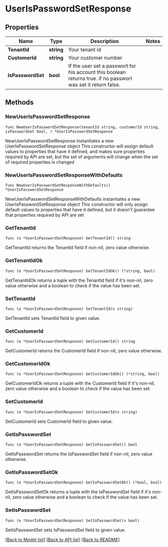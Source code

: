 # UserIsPasswordSetResponse

## Properties

Name | Type | Description | Notes
------------ | ------------- | ------------- | -------------
**TenantId** | **string** | Your tenant id | 
**CustomerId** | **string** | Your customer number | 
**IsPasswordSet** | **bool** | If the user set a passwort for his account this boolean returns true. if no passwort was set it return false. | 

## Methods

### NewUserIsPasswordSetResponse

`func NewUserIsPasswordSetResponse(tenantId string, customerId string, isPasswordSet bool, ) *UserIsPasswordSetResponse`

NewUserIsPasswordSetResponse instantiates a new UserIsPasswordSetResponse object
This constructor will assign default values to properties that have it defined,
and makes sure properties required by API are set, but the set of arguments
will change when the set of required properties is changed

### NewUserIsPasswordSetResponseWithDefaults

`func NewUserIsPasswordSetResponseWithDefaults() *UserIsPasswordSetResponse`

NewUserIsPasswordSetResponseWithDefaults instantiates a new UserIsPasswordSetResponse object
This constructor will only assign default values to properties that have it defined,
but it doesn't guarantee that properties required by API are set

### GetTenantId

`func (o *UserIsPasswordSetResponse) GetTenantId() string`

GetTenantId returns the TenantId field if non-nil, zero value otherwise.

### GetTenantIdOk

`func (o *UserIsPasswordSetResponse) GetTenantIdOk() (*string, bool)`

GetTenantIdOk returns a tuple with the TenantId field if it's non-nil, zero value otherwise
and a boolean to check if the value has been set.

### SetTenantId

`func (o *UserIsPasswordSetResponse) SetTenantId(v string)`

SetTenantId sets TenantId field to given value.


### GetCustomerId

`func (o *UserIsPasswordSetResponse) GetCustomerId() string`

GetCustomerId returns the CustomerId field if non-nil, zero value otherwise.

### GetCustomerIdOk

`func (o *UserIsPasswordSetResponse) GetCustomerIdOk() (*string, bool)`

GetCustomerIdOk returns a tuple with the CustomerId field if it's non-nil, zero value otherwise
and a boolean to check if the value has been set.

### SetCustomerId

`func (o *UserIsPasswordSetResponse) SetCustomerId(v string)`

SetCustomerId sets CustomerId field to given value.


### GetIsPasswordSet

`func (o *UserIsPasswordSetResponse) GetIsPasswordSet() bool`

GetIsPasswordSet returns the IsPasswordSet field if non-nil, zero value otherwise.

### GetIsPasswordSetOk

`func (o *UserIsPasswordSetResponse) GetIsPasswordSetOk() (*bool, bool)`

GetIsPasswordSetOk returns a tuple with the IsPasswordSet field if it's non-nil, zero value otherwise
and a boolean to check if the value has been set.

### SetIsPasswordSet

`func (o *UserIsPasswordSetResponse) SetIsPasswordSet(v bool)`

SetIsPasswordSet sets IsPasswordSet field to given value.



[[Back to Model list]](../README.md#documentation-for-models) [[Back to API list]](../README.md#documentation-for-api-endpoints) [[Back to README]](../README.md)


